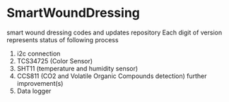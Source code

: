 # SmartWoundDressing
smart wound dressing codes and updates repository
Each digit of version represents status of following process
1. i2c connection
2. TCS34725 (Color Sensor)
3. SHT11 (temperature and humidity sensor) 
4. CCS811 (CO2 and Volatile Organic Compounds detection)
further improvement(s)
1. Data logger
